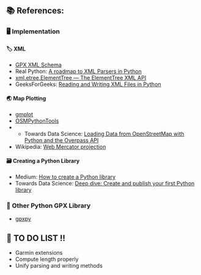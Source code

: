 ## 📚 References:

### 🖥️ Implementation

#### 🏷️ XML
- [GPX XML Schema](http://www.topografix.com/GPX/1/1/)
- Real Python: [A roadmap to XML Parsers in Python](https://realpython.com/python-xml-parser/#learn-about-xml-parsers-in-pythons-standard-library)
- [xml.etree.ElementTree — The ElementTree XML API](https://docs.python.org/3/library/xml.etree.elementtree.html)
- GeeksForGeeks: [Reading and Writing XML Files in Python](https://www.geeksforgeeks.org/reading-and-writing-xml-files-in-python/)

#### 🌏 Map Plotting
- [gmplot](https://github.com/gmplot/gmplot)
- [OSMPythonTools](https://wiki.openstreetmap.org/wiki/OSMPythonTools)
- - Towards Data Science: [Loading Data from OpenStreetMap with Python and the Overpass API](https://towardsdatascience.com/loading-data-from-openstreetmap-with-python-and-the-overpass-api-513882a27fd0)
- Wikipedia: [Web Mercator projection](https://en.wikipedia.org/wiki/Web_Mercator_projection)

#### 🗃️ Creating a Python Library
- Medium: [How to create a Python library](https://medium.com/analytics-vidhya/how-to-create-a-python-library-7d5aea80cc3f)
- Towards Data Science: [Deep dive: Create and publish your first Python library](https://towardsdatascience.com/deep-dive-create-and-publish-your-first-python-library-f7f618719e14)

### 🧭 Other Python GPX Library
- [gpxpy](https://github.com/tkrajina/gpxpy)

## 📝 TO DO LIST !!
- Garmin extensions
- Compute length properly
- Unify parsing and writing methods